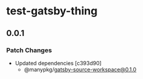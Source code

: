 # test-gatsby-thing

## 0.0.1
### Patch Changes
- Updated dependencies [c393d90]
  - @manypkg/gatsby-source-workspace@0.1.0
